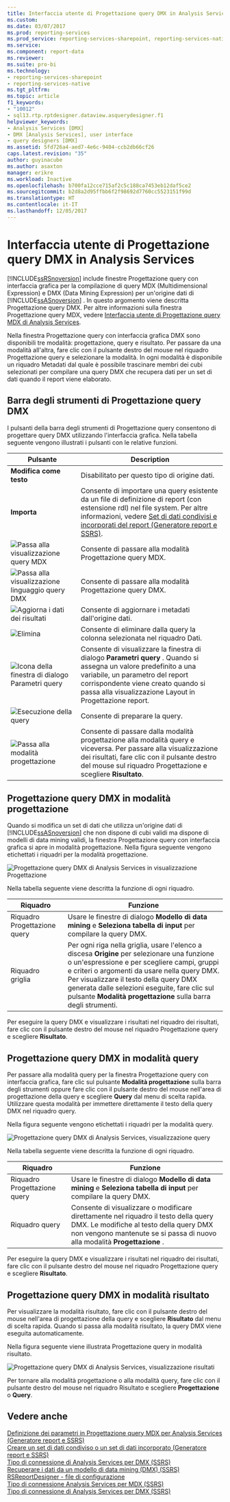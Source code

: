 ```yaml
---
title: Interfaccia utente di Progettazione query DMX in Analysis Services | Microsoft Docs
ms.custom: 
ms.date: 03/07/2017
ms.prod: reporting-services
ms.prod_service: reporting-services-sharepoint, reporting-services-native
ms.service: 
ms.component: report-data
ms.reviewer: 
ms.suite: pro-bi
ms.technology:
- reporting-services-sharepoint
- reporting-services-native
ms.tgt_pltfrm: 
ms.topic: article
f1_keywords:
- "10012"
- sql13.rtp.rptdesigner.dataview.asquerydesigner.f1
helpviewer_keywords:
- Analysis Services [DMX]
- DMX [Analysis Services], user interface
- query designers [DMX]
ms.assetid: 5fd726a4-aed7-4e6c-9404-ccb2db66cf26
caps.latest.revision: "35"
author: guyinacube
ms.author: asaxton
manager: erikre
ms.workload: Inactive
ms.openlocfilehash: b700fa12cce715af2c5c188ca7453eb12daf5ce2
ms.sourcegitcommit: b2d8a2d95ffbb6f2f98692d7760cc5523151f99d
ms.translationtype: HT
ms.contentlocale: it-IT
ms.lasthandoff: 12/05/2017
---
```

# <a name="analysis-services-dmx-query-designer-user-interface"></a>Interfaccia utente di Progettazione query DMX in Analysis Services
  [!INCLUDE[ssRSnoversion](../../includes/ssrsnoversion-md.md)] include finestre Progettazione query con interfaccia grafica per la compilazione di query MDX (Multidimensional Expression) e DMX (Data Mining Expression) per un'origine dati di [!INCLUDE[ssASnoversion](../../includes/ssasnoversion-md.md)] . In questo argomento viene descritta Progettazione query DMX. Per altre informazioni sulla finestra Progettazione query MDX, vedere [Interfaccia utente di Progettazione query MDX di Analysis Services](../../reporting-services/report-data/analysis-services-mdx-query-designer-user-interface.md).  
  
 Nella finestra Progettazione query con interfaccia grafica DMX sono disponibili tre modalità: progettazione, query e risultato. Per passare da una modalità all'altra, fare clic con il pulsante destro del mouse nel riquadro Progettazione query e selezionare la modalità. In ogni modalità è disponibile un riquadro Metadati dal quale è possibile trascinare membri dei cubi selezionati per compilare una query DMX che recupera dati per un set di dati quando il report viene elaborato.  
  
## <a name="graphical-dmx-query-designer-toolbar"></a>Barra degli strumenti di Progettazione query DMX  
 I pulsanti della barra degli strumenti di Progettazione query consentono di progettare query DMX utilizzando l'interfaccia grafica. Nella tabella seguente vengono illustrati i pulsanti con le relative funzioni.  
  
|Pulsante|Description|  
|------------|-----------------|  
|**Modifica come testo**|Disabilitato per questo tipo di origine dati.|  
|**Importa**|Consente di importare una query esistente da un file di definizione di report (con estensione rdl) nel file system. Per altre informazioni, vedere [Set di dati condivisi e incorporati del report &#40;Generatore report e SSRS&#41;](../../reporting-services/report-data/report-embedded-datasets-and-shared-datasets-report-builder-and-ssrs.md).|  
|![Passa alla visualizzazione query MDX](../../reporting-services/report-data/media/rsqdicon-commandtypemdx.gif "Passa alla visualizzazione query MDX")|Consente di passare alla modalità Progettazione query MDX.|  
|![Passa alla visualizzazione linguaggio query DMX](../../reporting-services/report-data/media/rsqdicon-commandtypedmx.gif "Passa alla visualizzazione linguaggio query DMX")|Consente di passare alla modalità Progettazione query DMX.|  
|![Aggiorna i dati dei risultati](../../reporting-services/report-data/media/rsqdicon-refresh.gif "Aggiorna i dati dei risultati")|Consente di aggiornare i metadati dall'origine dati.|  
|![Elimina](../../reporting-services/report-data/media/rsqdicon-delete.gif "Elimina")|Consente di eliminare dalla query la colonna selezionata nel riquadro Dati.|  
|![Icona della finestra di dialogo Parametri query](../../reporting-services/report-data/media/iconqueryparameter.gif "Icona della finestra di dialogo Parametri query")|Consente di visualizzare la finestra di dialogo **Parametri query** . Quando si assegna un valore predefinito a una variabile, un parametro del report corrispondente viene creato quando si passa alla visualizzazione Layout in Progettazione report.|  
|![Esecuzione della query](../../reporting-services/report-data/media/rsqdicon-run.gif "Esecuzione della query")|Consente di preparare la query.|  
|![Passa alla modalità progettazione](../../reporting-services/media/rsqdicon-designmode.gif "Passa alla modalità progettazione")|Consente di passare dalla modalità progettazione alla modalità query e viceversa. Per passare alla visualizzazione dei risultati, fare clic con il pulsante destro del mouse sul riquadro Progettazione e scegliere **Risultato**.|  
  
## <a name="graphical-dmx-query-designer-in-design-mode"></a>Progettazione query DMX in modalità progettazione  
 Quando si modifica un set di dati che utilizza un'origine dati di [!INCLUDE[ssASnoversion](../../includes/ssasnoversion-md.md)] che non dispone di cubi validi ma dispone di modelli di data mining validi, la finestra Progettazione query con interfaccia grafica si apre in modalità progettazione. Nella figura seguente vengono etichettati i riquadri per la modalità progettazione.  
  
 ![Progettazione query DMX di Analysis Services in visualizzazione Progettazione](../../reporting-services/report-data/media/rsqd-dsawas-dmx-designmode.gif "Progettazione query DMX di Analysis Services in visualizzazione Progettazione")  
  
 Nella tabella seguente viene descritta la funzione di ogni riquadro.  
  
|Riquadro|Funzione|  
|----------|--------------|  
|Riquadro Progettazione query|Usare le finestre di dialogo **Modello di data mining** e **Seleziona tabella di input** per compilare la query DMX.|  
|Riquadro griglia|Per ogni riga nella griglia, usare l'elenco a discesa **Origine** per selezionare una funzione o un'espressione e per scegliere campi, gruppi e criteri o argomenti da usare nella query DMX. Per visualizzare il testo della query DMX generata dalle selezioni eseguite, fare clic sul pulsante **Modalità progettazione** sulla barra degli strumenti.|  
  
 Per eseguire la query DMX e visualizzare i risultati nel riquadro dei risultati, fare clic con il pulsante destro del mouse nel riquadro Progettazione query e scegliere **Risultato**.  
  
## <a name="graphical-dmx-query-designer-in-query-mode"></a>Progettazione query DMX in modalità query  
 Per passare alla modalità query per la finestra Progettazione query con interfaccia grafica, fare clic sul pulsante **Modalità progettazione** sulla barra degli strumenti oppure fare clic con il pulsante destro del mouse nell'area di progettazione della query e scegliere **Query** dal menu di scelta rapida. Utilizzare questa modalità per immettere direttamente il testo della query DMX nel riquadro query.  
  
 Nella figura seguente vengono etichettati i riquadri per la modalità query.  
  
 ![Progettazione query DMX di Analysis Services, visualizzazione query](../../reporting-services/report-data/media/rsqd-dsawas-dmx-querymode.gif "Progettazione query DMX di Analysis Services, visualizzazione query")  
  
 Nella tabella seguente viene descritta la funzione di ogni riquadro.  
  
|Riquadro|Funzione|  
|----------|--------------|  
|Riquadro Progettazione query|Usare le finestre di dialogo **Modello di data mining** e **Seleziona tabella di input** per compilare la query DMX.|  
|Riquadro query|Consente di visualizzare o modificare direttamente nel riquadro il testo della query DMX. Le modifiche al testo della query DMX non vengono mantenute se si passa di nuovo alla modalità **Progettazione** .|  
  
 Per eseguire la query DMX e visualizzare i risultati nel riquadro dei risultati, fare clic con il pulsante destro del mouse nel riquadro Progettazione query e scegliere **Risultato**.  
  
## <a name="graphical-dmx-query-designer-in-result-mode"></a>Progettazione query DMX in modalità risultato  
 Per visualizzare la modalità risultato, fare clic con il pulsante destro del mouse nell'area di progettazione della query e scegliere **Risultato** dal menu di scelta rapida. Quando si passa alla modalità risultato, la query DMX viene eseguita automaticamente.  
  
 Nella figura seguente viene illustrata Progettazione query in modalità risultato.  
  
 ![Progettazione query DMX di Analysis Services, visualizzazione risultati](../../reporting-services/report-data/media/rsqd-dsawas-dmx-resultmode.gif "Progettazione query DMX di Analysis Services, visualizzazione risultati")  
  
 Per tornare alla modalità progettazione o alla modalità query, fare clic con il pulsante destro del mouse nel riquadro Risultato e scegliere **Progettazione** o **Query**.  
  
## <a name="see-also"></a>Vedere anche  
 [Definizione dei parametri in Progettazione query MDX per Analysis Services &#40;Generatore report e SSRS&#41;](../../reporting-services/report-data/define-parameters-in-the-mdx-query-designer-for-analysis-services.md)   
 [Creare un set di dati condiviso o un set di dati incorporato &#40;Generatore report e SSRS&#41;](../../reporting-services/report-data/create-a-shared-dataset-or-embedded-dataset-report-builder-and-ssrs.md)   
 [Tipo di connessione di Analysis Services per DMX &#40;SSRS&#41;](../../reporting-services/report-data/analysis-services-connection-type-for-dmx-ssrs.md)   
 [Recuperare i dati da un modello di data mining &#40;DMX&#41; &#40;SSRS&#41;](../../reporting-services/report-data/retrieve-data-from-a-data-mining-model-dmx-ssrs.md)   
 [RSReportDesigner - file di configurazione](../../reporting-services/report-server/rsreportdesigner-configuration-file.md)   
 [Tipo di connessione Analysis Services per MDX &#40;SSRS&#41;](../../reporting-services/report-data/analysis-services-connection-type-for-mdx-ssrs.md)   
 [Tipo di connessione di Analysis Services per DMX &#40;SSRS&#41;](../../reporting-services/report-data/analysis-services-connection-type-for-dmx-ssrs.md)  
  
  
